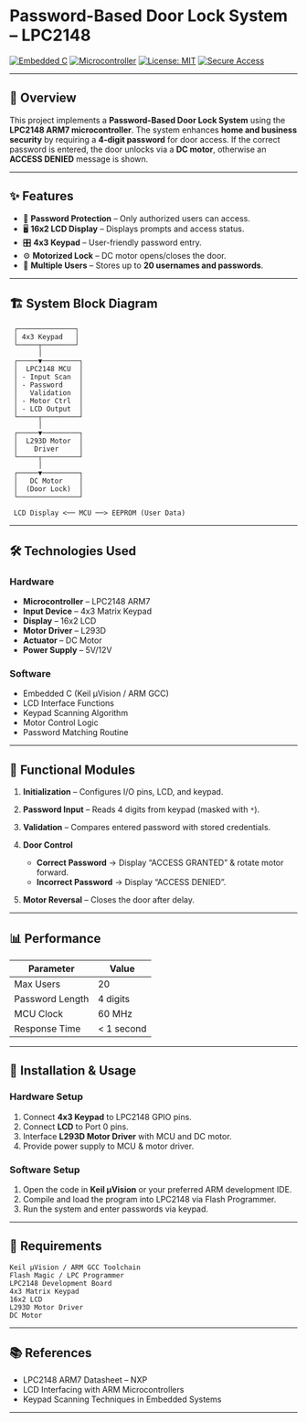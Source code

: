 # Password-Based Door Lock System – LPC2148

[![Embedded C](https://img.shields.io/badge/Language-Embedded%20C-blue.svg)](https://en.wikipedia.org/wiki/Embedded_C)
[![Microcontroller](https://img.shields.io/badge/Hardware-LPC2148-green.svg)](https://www.nxp.com/products/processors-and-microcontrollers/arm-microcontrollers/general-purpose-mcus/lpc2000-arm7)
[![License: MIT](https://img.shields.io/badge/License-MIT-yellow.svg)](LICENSE)
[![Secure Access](https://img.shields.io/badge/Security-Password%20Protected-brightgreen)](#features)

---

## 📌 Overview

This project implements a **Password-Based Door Lock System** using the **LPC2148 ARM7 microcontroller**.
The system enhances **home and business security** by requiring a **4-digit password** for door access.
If the correct password is entered, the door unlocks via a **DC motor**, otherwise an **ACCESS DENIED** message is shown.

---

## ✨ Features

* 🔐 **Password Protection** – Only authorized users can access.
* 🖥 **16x2 LCD Display** – Displays prompts and access status.
* 🎛 **4x3 Keypad** – User-friendly password entry.
* ⚙️ **Motorized Lock** – DC motor opens/closes the door.
* 📂 **Multiple Users** – Stores up to **20 usernames and passwords**.

---

## 🏗 System Block Diagram

```
 ┌──────────────┐
 │ 4x3 Keypad   │
 └─────┬────────┘
       │
 ┌─────▼─────────┐
 │  LPC2148 MCU  │
 │ - Input Scan  │
 │ - Password    │
 │   Validation  │
 │ - Motor Ctrl  │
 │ - LCD Output  │
 └─────┬─────────┘
       │
 ┌─────▼─────────┐
 │  L293D Motor  │
 │    Driver     │
 └─────┬─────────┘
       │
 ┌─────▼─────────┐
 │   DC Motor    │
 │  (Door Lock)  │
 └───────────────┘

 LCD Display <── MCU ──> EEPROM (User Data)
```

---

## 🛠 Technologies Used

### **Hardware**

* **Microcontroller** – LPC2148 ARM7
* **Input Device** – 4x3 Matrix Keypad
* **Display** – 16x2 LCD
* **Motor Driver** – L293D
* **Actuator** – DC Motor
* **Power Supply** – 5V/12V

### **Software**

* Embedded C (Keil µVision / ARM GCC)
* LCD Interface Functions
* Keypad Scanning Algorithm
* Motor Control Logic
* Password Matching Routine

---

## 📂 Functional Modules

1. **Initialization** – Configures I/O pins, LCD, and keypad.
2. **Password Input** – Reads 4 digits from keypad (masked with `*`).
3. **Validation** – Compares entered password with stored credentials.
4. **Door Control**

   * **Correct Password** → Display “ACCESS GRANTED” & rotate motor forward.
   * **Incorrect Password** → Display “ACCESS DENIED”.
5. **Motor Reversal** – Closes the door after delay.

---

## 📊 Performance

| Parameter       | Value      |
| --------------- | ---------- |
| Max Users       | 20         |
| Password Length | 4 digits   |
| MCU Clock       | 60 MHz     |
| Response Time   | < 1 second |

---

## 🚀 Installation & Usage

### **Hardware Setup**

1. Connect **4x3 Keypad** to LPC2148 GPIO pins.
2. Connect **LCD** to Port 0 pins.
3. Interface **L293D Motor Driver** with MCU and DC motor.
4. Provide power supply to MCU & motor driver.

### **Software Setup**

1. Open the code in **Keil µVision** or your preferred ARM development IDE.
2. Compile and load the program into LPC2148 via Flash Programmer.
3. Run the system and enter passwords via keypad.

---

## 📄 Requirements

```
Keil µVision / ARM GCC Toolchain
Flash Magic / LPC Programmer
LPC2148 Development Board
4x3 Matrix Keypad
16x2 LCD
L293D Motor Driver
DC Motor
```

---

## 📚 References

* LPC2148 ARM7 Datasheet – NXP
* LCD Interfacing with ARM Microcontrollers
* Keypad Scanning Techniques in Embedded Systems

---
